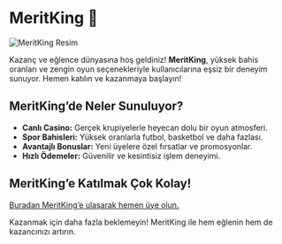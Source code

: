 # MeritKing 🎯  
<img src="https://i.hizliresim.com/mt023fa.png" alt="MeritKing Resim" style="max-width: 100%;">  

Kazanç ve eğlence dünyasına hoş geldiniz! **MeritKing**, yüksek bahis oranları ve zengin oyun seçenekleriyle kullanıcılarına eşsiz bir deneyim sunuyor. Hemen katılın ve kazanmaya başlayın!  

## MeritKing’de Neler Sunuluyor?  

- **Canlı Casino:** Gerçek krupiyelerle heyecan dolu bir oyun atmosferi.  
- **Spor Bahisleri:** Yüksek oranlarla futbol, basketbol ve daha fazlası.  
- **Avantajlı Bonuslar:** Yeni üyelere özel fırsatlar ve promosyonlar.  
- **Hızlı Ödemeler:** Güvenilir ve kesintisiz işlem deneyimi.  

## MeritKing’e Katılmak Çok Kolay!  
[Buradan MeritKing’e ulaşarak hemen üye olun.](https://t.me/+tgpiwOSMtStjYzM0)  

Kazanmak için daha fazla beklemeyin! MeritKing ile hem eğlenin hem de kazancınızı artırın.
